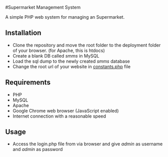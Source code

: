 #Supermarket  Management System

A simple PHP web system for managing an Supermarket.  
  

## Installation
* Clone the repository and move the root folder to the deployment folder of your browser. (for Apache, this is htdocs)
* Create a blank DB called *smms* in MySQL
* Load the sql dump to the newly created _smms_ database
* Change the root url of your website in [constants.php](inc/config/constants.php) file

## Requirements
* PHP
* MySQL
* Apache
* Google Chrome web browser (JavaScript enabled)
* Internet connection with a reasonable speed

## Usage
* Access the login.php file from via browser and give _admin_ as username and _admin_ as password

